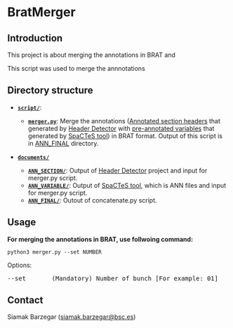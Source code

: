 # BratMerger #


## Introduction

This project is about merging the annotations in BRAT and 

This script was used to merge the annnotations 


## Directory structure

- [**`script/`**](script/): 

  - [**`merger.py`**](script/merger.py): Merge the annotations ([Annotated section headers](root/documents/ANN_SECTION) that generated by [Header Detector](https://github.com/siabar/EHR-HeaderDetector-AnnotationAnalyser) with
    [pre-annotated variables](documents/ANN_VARIABLE) that generated by [SpaCTeS tool](https://github.com/siabar/SpaCTeS)) in BRAT format.
    Output of this script is in [ANN_FINAL](documents/ANN_FINAL) directory.

- [**`documents/`**](documents/)
  - [**`ANN_SECTION/`**](documents/ANN_SECTION/): Output of [Header Detector](https://github.com/siabar/EHR-HeaderDetector-AnnotationAnalyser) project and input for merger.py script.
  - [**`ANN_VARIABLE/`**](documents/ANN_VARIABLE/): Output of [SpaCTeS tool](https://github.com/siabar/SpaCTeS), which is ANN files and input for merger.py script.
  - [**`ANN_FINAL/`**](documents/ANN_FINAL/): Outout of concatenate.py script.

## Usage

**For merging the annotations in BRAT, use follwoing command:**

    python3 merger.py --set NUMBER

Options:
<pre>
--set       (Mandatory) Number of bunch [For example: 01]
</pre>


## Contact

Siamak Barzegar (siamak.barzegar@bsc.es)
